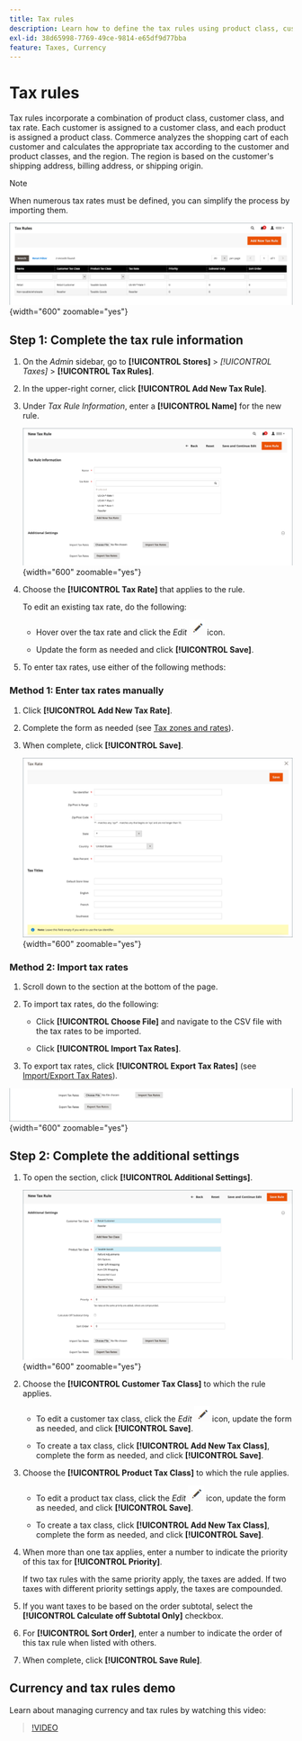 ```yaml
---
title: Tax rules
description: Learn how to define the tax rules using product class, customer class, and tax rate.
exl-id: 38d65998-7769-49ce-9814-e65df9d77bba
feature: Taxes, Currency
---
```

# Tax rules

Tax rules incorporate a combination of product class, customer class, and tax rate. Each customer is assigned to a customer class, and each product is assigned a product class. Commerce analyzes the shopping cart of each customer and calculates the appropriate tax according to the customer and product classes, and the region. The region is based on the customer's shipping address, billing address, or shipping origin.

>[!NOTE]
>
>When numerous tax rates must be defined, you can simplify the process by importing them.

![Tax rules](./assets/tax-rules.png){width="600" zoomable="yes"}

## Step 1: Complete the tax rule information

1. On the _Admin_ sidebar, go to **[!UICONTROL Stores]** > _[!UICONTROL Taxes]_ > **[!UICONTROL Tax Rules]**.

1. In the upper-right corner, click **[!UICONTROL Add New Tax Rule]**.

1. Under _Tax Rule Information_, enter a **[!UICONTROL Name]** for the new rule.

   ![Tax Rule Information](./assets/tax-rule-information.png){width="600" zoomable="yes"}

1. Choose the **[!UICONTROL Tax Rate]** that applies to the rule.

   To edit an existing tax rate, do the following:

   - Hover over the tax rate and click the _Edit_ ![Pencil icon](../assets/icon-edit-pencil.png) icon.

   - Update the form as needed and click **[!UICONTROL Save]**.

1. To enter tax rates, use either of the following methods:

### Method 1: Enter tax rates manually

1. Click **[!UICONTROL Add New Tax Rate]**.

1. Complete the form as needed (see [Tax zones and rates](tax-zones-rates.md)).

1. When complete, click **[!UICONTROL Save]**.

   ![New Tax Rate](./assets/tax-rate-create-new.png){width="600" zoomable="yes"}

### Method 2: Import tax rates

1. Scroll down to the section at the bottom of the page.

1. To import tax rates, do the following:

   - Click **[!UICONTROL Choose File]** and navigate to the CSV file with the tax rates to be imported.

   - Click **[!UICONTROL Import Tax Rates]**.

1. To export tax rates, click **[!UICONTROL Export Tax Rates]** (see [Import/Export Tax Rates](../systems/data-transfer-tax-rates.md)).

![Import / Export Tax Rates](./assets/tax-rule-new-import-export.png){width="600" zoomable="yes"}

## Step 2: Complete the additional settings

1. To open the section, click **[!UICONTROL Additional Settings]**.

   ![Additional Settings for tax rule](./assets/tax-class-additional-settings.png){width="600" zoomable="yes"}

1. Choose the **[!UICONTROL Customer Tax Class]** to which the rule applies.

   - To edit a customer tax class, click the _Edit_ ![Pencil icon](../assets/icon-edit-pencil.png) icon, update the form as needed, and click **[!UICONTROL Save]**.

   - To create a tax class, click **[!UICONTROL Add New Tax Class]**, complete the form as needed, and click **[!UICONTROL Save]**.

1. Choose the **[!UICONTROL Product Tax Class]** to which the rule applies.

   - To edit a product tax class, click the _Edit_ ![Pencil icon](../assets/icon-edit-pencil.png) icon, update the form as needed, and click **[!UICONTROL Save]**.

   - To create a tax class, click **[!UICONTROL Add New Tax Class]**, complete the form as needed, and click **[!UICONTROL Save]**.

1. When more than one tax applies, enter a number to indicate the priority of this tax for **[!UICONTROL Priority]**.

   If two tax rules with the same priority apply, the taxes are added. If two taxes with different priority settings apply, the taxes are compounded.

1. If you want taxes to be based on the order subtotal, select the **[!UICONTROL Calculate off Subtotal Only]** checkbox.

1. For **[!UICONTROL Sort Order]**, enter a number to indicate the order of this tax rule when listed with others.

1. When complete, click **[!UICONTROL Save Rule]**.

## Currency and tax rules demo

Learn about managing currency and tax rules by watching this video:

>[!VIDEO](https://video.tv.adobe.com/v/343657/?quality=12)
